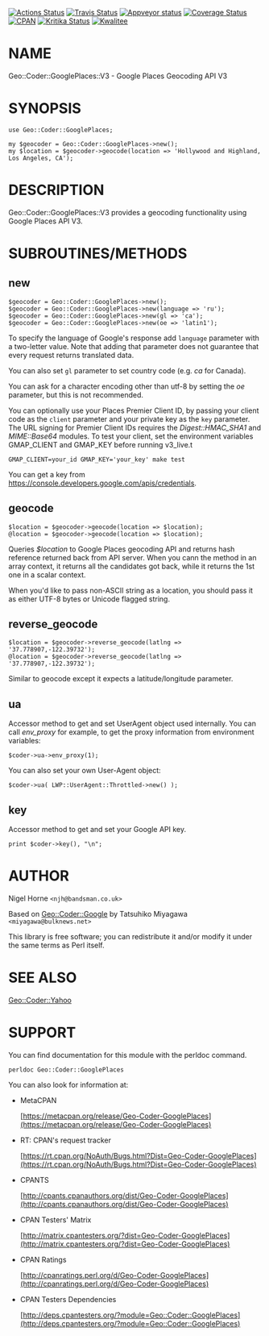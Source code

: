 [![Actions Status](https://github.com/nigelhorne/Geo-Coder-GooglePlaces/workflows/.github/workflows/all.yml/badge.svg)](https://github.com/nigelhorne/Geo-Coder-GooglePlaces/actions)
[![Travis Status](https://travis-ci.org/nigelhorne/geo-coder-googleplaces.svg?branch=master)](https://travis-ci.org/nigelhorne/geo-coder-googleplaces)
[![Appveyor status](https://ci.appveyor.com/api/projects/status/fe74iggarbf7vg17/branch/master?svg=true)](https://ci.appveyor.com/project/nigelhorne/geo-coder-googleplaces/branch/master)
[![Coverage Status](https://coveralls.io/repos/github/nigelhorne/geo-coder-googleplaces/badge.svg?branch=master)](https://coveralls.io/github/nigelhorne/geo-coder-googleplaces?branch=master)
[![CPAN](https://img.shields.io/cpan/v/Geo-Coder-GooglePlaces.svg)](http://search.cpan.org/~nhorne/Geo-Coder-GooglePlaces/)
[![Kritika Status](https://kritika.io/users/nigelhorne/repos/5894516992072296/heads/master/status.svg)](https://kritika.io/users/nigelhorne/repos/5894516992072296/heads/master/)
[![Kwalitee](https://cpants.cpanauthors.org/dist/Geo-Coder-GooglePlaces.png)](http://cpants.cpanauthors.org/dist/Geo-Coder-GooglePlaces)

# NAME

Geo::Coder::GooglePlaces::V3 - Google Places Geocoding API V3

# SYNOPSIS

    use Geo::Coder::GooglePlaces;

    my $geocoder = Geo::Coder::GooglePlaces->new();
    my $location = $geocoder->geocode(location => 'Hollywood and Highland, Los Angeles, CA');

# DESCRIPTION

Geo::Coder::GooglePlaces::V3 provides a geocoding functionality using Google Places API V3.

# SUBROUTINES/METHODS

## new

    $geocoder = Geo::Coder::GooglePlaces->new();
    $geocoder = Geo::Coder::GooglePlaces->new(language => 'ru');
    $geocoder = Geo::Coder::GooglePlaces->new(gl => 'ca');
    $geocoder = Geo::Coder::GooglePlaces->new(oe => 'latin1');

To specify the language of Google's response add `language` parameter
with a two-letter value. Note that adding that parameter does not
guarantee that every request returns translated data.

You can also set `gl` parameter to set country code (e.g. _ca_ for Canada).

You can ask for a character encoding other than utf-8 by setting the _oe_
parameter, but this is not recommended.

You can optionally use your Places Premier Client ID, by passing your client
code as the `client` parameter and your private key as the `key` parameter.
The URL signing for Premier Client IDs requires the _Digest::HMAC\_SHA1_
and _MIME::Base64_ modules. To test your client, set the environment
variables GMAP\_CLIENT and GMAP\_KEY before running v3\_live.t

    GMAP_CLIENT=your_id GMAP_KEY='your_key' make test

You can get a key from https://console.developers.google.com/apis/credentials.

## geocode

    $location = $geocoder->geocode(location => $location);
    @location = $geocoder->geocode(location => $location);

Queries _$location_ to Google Places geocoding API and returns hash
reference returned back from API server. When you cann the method in
an array context, it returns all the candidates got back, while it
returns the 1st one in a scalar context.

When you'd like to pass non-ASCII string as a location, you should
pass it as either UTF-8 bytes or Unicode flagged string.

## reverse\_geocode

    $location = $geocoder->reverse_geocode(latlng => '37.778907,-122.39732');
    @location = $geocoder->reverse_geocode(latlng => '37.778907,-122.39732');

Similar to geocode except it expects a latitude/longitude parameter.

## ua

Accessor method to get and set UserAgent object used internally. You
can call _env\_proxy_ for example, to get the proxy information from
environment variables:

    $coder->ua->env_proxy(1);

You can also set your own User-Agent object:

    $coder->ua( LWP::UserAgent::Throttled->new() );

## key

Accessor method to get and set your Google API key.

    print $coder->key(), "\n";

# AUTHOR

Nigel Horne `<njh@bandsman.co.uk>`

Based on [Geo::Coder::Google](https://metacpan.org/pod/Geo%3A%3ACoder%3A%3AGoogle) by Tatsuhiko Miyagawa `<miyagawa@bulknews.net>`

This library is free software; you can redistribute it and/or modify
it under the same terms as Perl itself.

# SEE ALSO

[Geo::Coder::Yahoo](https://metacpan.org/pod/Geo%3A%3ACoder%3A%3AYahoo)

# SUPPORT

You can find documentation for this module with the perldoc command.

    perldoc Geo::Coder::GooglePlaces

You can also look for information at:

- MetaCPAN

    [https://metacpan.org/release/Geo-Coder-GooglePlaces](https://metacpan.org/release/Geo-Coder-GooglePlaces)

- RT: CPAN's request tracker

    [https://rt.cpan.org/NoAuth/Bugs.html?Dist=Geo-Coder-GooglePlaces](https://rt.cpan.org/NoAuth/Bugs.html?Dist=Geo-Coder-GooglePlaces)

- CPANTS

    [http://cpants.cpanauthors.org/dist/Geo-Coder-GooglePlaces](http://cpants.cpanauthors.org/dist/Geo-Coder-GooglePlaces)

- CPAN Testers' Matrix

    [http://matrix.cpantesters.org/?dist=Geo-Coder-GooglePlaces](http://matrix.cpantesters.org/?dist=Geo-Coder-GooglePlaces)

- CPAN Ratings

    [http://cpanratings.perl.org/d/Geo-Coder-GooglePlaces](http://cpanratings.perl.org/d/Geo-Coder-GooglePlaces)

- CPAN Testers Dependencies

    [http://deps.cpantesters.org/?module=Geo::Coder::GooglePlaces](http://deps.cpantesters.org/?module=Geo::Coder::GooglePlaces)
